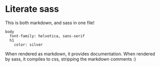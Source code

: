 # Literate sass

This is both markdown, and sass in one file!

    body
      font-family: helvetica, sans-serif
      h1
        color: silver

When rendered as markdown, it provides documentation. When rendered by sass, it compiles to css, stripping the markdown comments :)